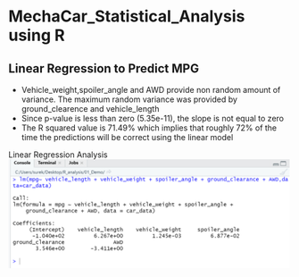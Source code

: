 # MechaCar_Statistical_Analysis using R

## Linear Regression to Predict MPG

* Vehicle_weight,spoiler_angle and AWD provide non random amount of variance. The maximum random variance was provided by ground_clearence and vehicle_length
* Since p-value is less than zero (5.35e-11), the slope is not equal to zero
* The R squared value is 71.49% which implies that roughly 72% of the time the predictions will be correct using the linear model

Linear Regression Analysis
![Linear Regression](https://github.com/surchand30/MechaCar_Statistical_Analysis/blob/main/images/Multiple%20Linear%20Regression.PNG)
